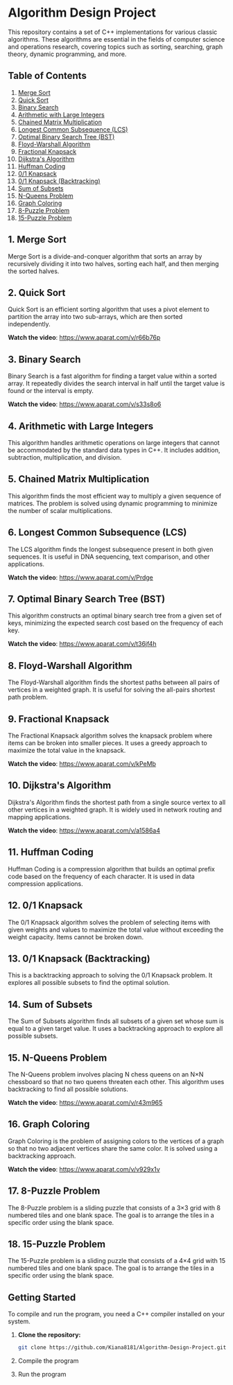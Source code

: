 # Algorithm Design Project

This repository contains a set of C++ implementations for various classic algorithms. These algorithms are essential in the fields of computer science and operations research, covering topics such as sorting, searching, graph theory, dynamic programming, and more.

## Table of Contents

1. [Merge Sort](#1-merge-sort)
2. [Quick Sort](#2-quick-sort)
3. [Binary Search](#3-binary-search)
4. [Arithmetic with Large Integers](#4-arithmetic-with-large-integers)
5. [Chained Matrix Multiplication](#5-chained-matrix-multiplication)
6. [Longest Common Subsequence (LCS)](#6-longest-common-subsequence-lcs)
7. [Optimal Binary Search Tree (BST)](#7-optimal-binary-search-tree-bst)
8. [Floyd-Warshall Algorithm](#8-floyd-warshall-algorithm)
9. [Fractional Knapsack](#9-fractional-knapsack)
10. [Dijkstra's Algorithm](#10-dijkstras-algorithm)
11. [Huffman Coding](#11-huffman-coding)
12. [0/1 Knapsack](#12-01-knapsack)
13. [0/1 Knapsack (Backtracking)](#13-01-knapsack-backtracking)
14. [Sum of Subsets](#14-sum-of-subsets)
15. [N-Queens Problem](#15-n-queens-problem)
16. [Graph Coloring](#16-graph-coloring)
17. [8-Puzzle Problem](#17-8-puzzle-problem)
18. [15-Puzzle Problem](#18-15-puzzle-problem)

## 1. Merge Sort

Merge Sort is a divide-and-conquer algorithm that sorts an array by recursively dividing it into two halves, sorting each half, and then merging the sorted halves.

## 2. Quick Sort

Quick Sort is an efficient sorting algorithm that uses a pivot element to partition the array into two sub-arrays, which are then sorted independently.

**Watch the video**: https://www.aparat.com/v/r66b76p

## 3. Binary Search

Binary Search is a fast algorithm for finding a target value within a sorted array. It repeatedly divides the search interval in half until the target value is found or the interval is empty.

**Watch the video**: https://www.aparat.com/v/s33s8o6

## 4. Arithmetic with Large Integers

This algorithm handles arithmetic operations on large integers that cannot be accommodated by the standard data types in C++. It includes addition, subtraction, multiplication, and division.

## 5. Chained Matrix Multiplication

This algorithm finds the most efficient way to multiply a given sequence of matrices. The problem is solved using dynamic programming to minimize the number of scalar multiplications.

## 6. Longest Common Subsequence (LCS)

The LCS algorithm finds the longest subsequence present in both given sequences. It is useful in DNA sequencing, text comparison, and other applications.

**Watch the video**: https://www.aparat.com/v/Prdge

## 7. Optimal Binary Search Tree (BST)

This algorithm constructs an optimal binary search tree from a given set of keys, minimizing the expected search cost based on the frequency of each key.

**Watch the video**: https://www.aparat.com/v/t36jf4h

## 8. Floyd-Warshall Algorithm

The Floyd-Warshall algorithm finds the shortest paths between all pairs of vertices in a weighted graph. It is useful for solving the all-pairs shortest path problem.

## 9. Fractional Knapsack

The Fractional Knapsack algorithm solves the knapsack problem where items can be broken into smaller pieces. It uses a greedy approach to maximize the total value in the knapsack.

**Watch the video**: https://www.aparat.com/v/kPeMb

## 10. Dijkstra's Algorithm

Dijkstra's Algorithm finds the shortest path from a single source vertex to all other vertices in a weighted graph. It is widely used in network routing and mapping applications.

**Watch the video**: https://www.aparat.com/v/a1586a4

## 11. Huffman Coding

Huffman Coding is a compression algorithm that builds an optimal prefix code based on the frequency of each character. It is used in data compression applications.

## 12. 0/1 Knapsack

The 0/1 Knapsack algorithm solves the problem of selecting items with given weights and values to maximize the total value without exceeding the weight capacity. Items cannot be broken down.

## 13. 0/1 Knapsack (Backtracking)

This is a backtracking approach to solving the 0/1 Knapsack problem. It explores all possible subsets to find the optimal solution.

## 14. Sum of Subsets

The Sum of Subsets algorithm finds all subsets of a given set whose sum is equal to a given target value. It uses a backtracking approach to explore all possible subsets.

## 15. N-Queens Problem

The N-Queens problem involves placing N chess queens on an N×N chessboard so that no two queens threaten each other. This algorithm uses backtracking to find all possible solutions.

**Watch the video**: https://www.aparat.com/v/r43m965

## 16. Graph Coloring

Graph Coloring is the problem of assigning colors to the vertices of a graph so that no two adjacent vertices share the same color. It is solved using a backtracking approach.

**Watch the video**: https://www.aparat.com/v/v929x1v

## 17. 8-Puzzle Problem

The 8-Puzzle problem is a sliding puzzle that consists of a 3×3 grid with 8 numbered tiles and one blank space. The goal is to arrange the tiles in a specific order using the blank space.

## 18. 15-Puzzle Problem

The 15-Puzzle problem is a sliding puzzle that consists of a 4×4 grid with 15 numbered tiles and one blank space. The goal is to arrange the tiles in a specific order using the blank space.

## Getting Started

To compile and run the program, you need a C++ compiler installed on your system.

1. **Clone the repository:**
   ```bash
   git clone https://github.com/Kiana8181/Algorithm-Design-Project.git
   
2. Compile the program

3. Run the program
